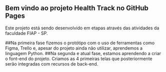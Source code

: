 ## Bem vindo ao projeto Health Track no GitHub Pages

Este projeto está sendo desenvolvido em etapas através das atividades da faculdade FIAP - SP.

##Na primeira fase fizemos o protótipo com o uso de ferramentas como Figma, Trello e, apesar do projeto ainda não utilizar, aprendemos a linguagem Python.
##Na segunda e atual fase, estamos aprendendo a criar o font-end do projeto. Criamos as 4 primeiras telas que posteriormente serão integradas com recursos de back-end.
